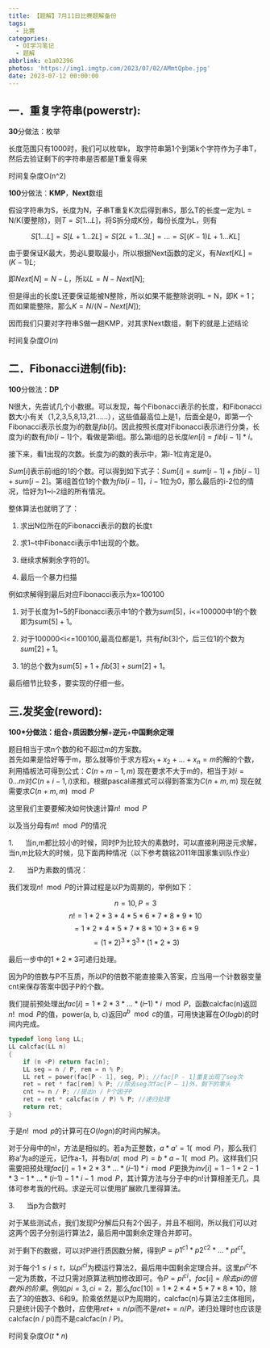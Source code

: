 ```yaml
---
title: 【题解】7月11日比赛题解备份
tags:
  - 比赛
categories:
  - OI学习笔记
  - 题解
abbrlink: e1a02396
photos: 'https://img1.imgtp.com/2023/07/02/AMmtQpbe.jpg'
date: 2023-07-12 00:00:00
---
```


## **一．重复字符串**(powerstr):

**30**分做法：枚举

长度范围只有1000时，我们可以枚举k， 取字符串第1个到第k个字符作为子串T，然后去验证剩下的字符串是否都是T重复得来

时间复杂度O(n^2)

**100**分做法：**KMP**，**Next**数组

假设字符串为S，长度为N，子串T重复K次后得到串S，那么T的长度一定为L = N/K(要整除)，则$T = S[1...L]$，将S拆分成K份，每份长度为L，则有

$$S[1...L] = S[L+1...2L] = S[2L+1...3L] = ... = S[(K-1)L+1...KL]$$

由于要保证K最大，势必L要取最小，所以根据Next函数的定义，有$Next[KL] = (K-1)L;$

即$Next[N] = N - L$，所以$L = N - Next[N];$

但是得出的长度L还要保证能被N整除，所以如果不能整除说明L = N，即K = 1；而如果能整除，那么$K = N / (N - Next[N]);$

因而我们只要对字符串S做一趟KMP，对其求Next数组，剩下的就是上述结论

时间复杂度$O(n)$

## 二．Fibonacci进制(fib):

**100**分做法：**DP**

N很大，先尝试几个小数据。可以发现，每个Fibonacci表示的长度，和Fibonacci数大小有关（1,2,3,5,8,13,21……），这些值最高位上是1，后面全是0，即第一个Fibonacci表示长度为i的数是$fib[i]$。因此按照长度对Fibonacci表示进行分类，长度为i的数有$fib[i-1]$个，看做是第i组。那么第i组的总长度$len[i] = fib[i-1]*i$。

接下来，看1出现的次数。长度为i的数的表示中，第i-1位肯定是0。

$Sum[i]$表示前i组的1的个数。可以得到如下式子：$Sum[i]=sum[i-1]+fib[i-1]+sum[i-2]$。第i组首位1的个数为$fib[i-1]$，$i-1$位为0，那么最后的i-2位的情况，恰好为1~i-2组的所有情况。

整体算法也就明了了：

1. 求出N位所在的Fibonacci表示的数的长度t

2. 求1~t中Fibonacci表示中1出现的个数。

3. 继续求解剩余字符的1。

4. 最后一个暴力扫描

例如求解得到最后对应Fibonacci表示为x=100100

1. 对于长度为1~5的Fibonacci表示中1的个数为$sum[5]$，i<=100000中1的个数即为$sum[5]+1$。

2. 对于100000<i<=100100,最高位都是1，共有$fib[3]$个，后三位1的个数为$sum[2]+1$。

3. 1的总个数为$sum[5]+1+fib[3]+sum[2]+1$。

最后细节比较多，要实现的仔细一些。

## 三.发奖金(reword):

**100*分做法：组合**+**质因数分解**+**逆元**+**中国剩余定理**

题目相当于求n个数的和不超过m的方案数。  
首先如果是恰好等于m，那么就等价于求方程$x_{1} + x_{2} + ... + x_{n} = m$的解的个数，利用插板法可得到公式：$C(n + m - 1, m)$ 
现在要求不大于m的，相当于对$i = 0 ... m$对$C(n + i - 1, i)$求和，根据pascal递推式可以得到答案为$C(n + m, m)$
现在就需要求$C(n + m, m) \mod P$

这里我们主要要解决如何快速计算$n! \mod P$

以及当分母有$m! \mod P$的情况

1.      当n,m都比较小的时候，同时P为比较大的素数时，可以直接利用逆元求解，当n,m比较大的时候，见下面两种情况（以下参考魏铭2011年国家集训队作业）

2.      当P为素数的情况：

我们发现$n! \mod P$的计算过程是以P为周期的，举例如下：

$$n = 10, P = 3$$
$$n! = 1 * 2 * 3 * 4 * 5 * 6 * 7 * 8 * 9 * 10$$
$$= 1 * 2 * 4 * 5 * 7 * 8 * 10 *  3 * 6 * 9$$
$$= (1 * 2)^3 * 3^3 * (1 * 2 * 3)$$

最后一步中的$1 * 2 *3$可递归处理。

因为P的倍数与P不互质，所以P的倍数不能直接乘入答案，应当用一个计数器变量cnt来保存答案中因子P的个数。

我们提前预处理出$fac[i] = 1 * 2 * 3 * … * (i – 1) * i \mod P$，函数calcfac(n)返回$n! \mod P$的值，power(a, b, c)返回$a^b \mod c$的值，可用快速幂在$O(logb)$的时间内完成。

```C++
typedef long long LL;
LL calcfac(LL n)
{
    if (n <P) return fac[n];
    LL seg = n / P, rem = n % P;
    LL ret = power(fac[P - 1], seg, P); //fac[P - 1]重复出现了seg次
    ret = ret * fac[rem] % P; //除去seg次fac[P – 1]外，剩下的零头
    cnt += n / P; //提出n / P个因子P
    ret = ret * calcfac(n / P) % P; //递归处理
    return ret;
}
```
于是$n! \mod p$的计算可在$O(logn)$的时间内解决。

对于分母中的n!，方法是相似的。若a为正整数，$a * a’ = 1(\mod P)$，那么我们称a’为a的逆元，记作a-1，并有$b / a(\mod P) = b * a-1(\mod P)$。这样我们只需要把预处理$fac[i] = 1 * 2 * 3 * … * (i – 1) * i \mod P$更换为$inv[i] = 1-1 * 2-1 * 3-1* … * (i – 1) -1 * i-1 \mod P$，其计算方法与分子中的n!计算相差无几，具体可参考我的代码。求逆元可以使用扩展欧几里得算法。

3.      当p为合数时

对于某些测试点，我们发现P分解后只有2个因子，并且不相同，所以我们可以对这两个因子分别运行算法2，最后用中国剩余定理合并即可。

对于剩下的数据，可以对P进行质因数分解，得到$P = p1^{c1} * p2^{c2} * … * pt^{ct}$。

对于每个$1≤i≤t$，以$pi^{ci}$为模运行算法2，最后用中国剩余定理合并。这里$pi^{ci}$不一定为质数，不过只需对原算法稍加修改即可。令$P = pi^{ci}$，$fac[i] = 除去pi的倍数外i的阶乘$。例如$pi = 3,ci = 2$，那么$fac[10] = 1 * 2 * 4 * 5 * 7 * 8 * 10$，除去了3的倍数3、6和9。阶乘依然是以P为周期的，calcfac(n)与算法2主体相同，只是统计因子个数时，应使用$ret += n / pi$而不是$ret += n / P$，递归处理时也应该是calcfac(n / pi)而不是calcfac(n / P)。

时间复杂度$O(t * n)$